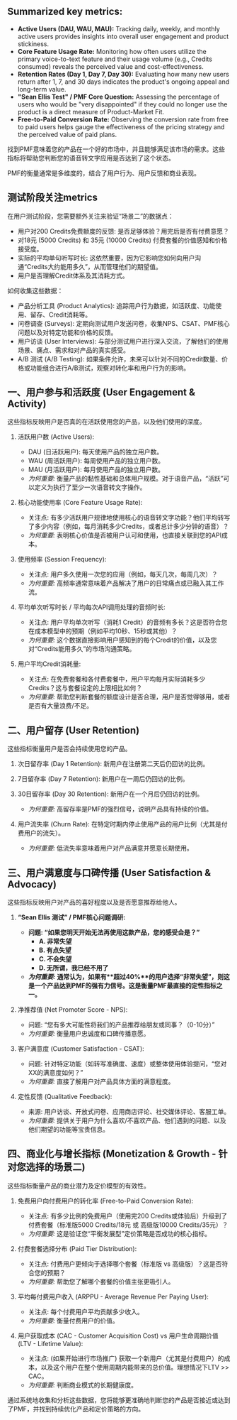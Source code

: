 ## Summarized key metrics:

* **Active Users (DAU, WAU, MAU):** Tracking daily, weekly, and monthly active users provides insights into overall user engagement and product stickiness.  
* **Core Feature Usage Rate:** Monitoring how often users utilize the primary voice-to-text feature and their usage volume (e.g., Credits consumed) reveals the perceived value and cost-effectiveness.  
* **Retention Rates (Day 1, Day 7, Day 30):** Evaluating how many new users return after 1, 7, and 30 days indicates the product's ongoing appeal and long-term value.  
* **"Sean Ellis Test" / PMF Core Question:** Assessing the percentage of users who would be "very disappointed" if they could no longer use the product is a direct measure of Product-Market Fit.  
* **Free-to-Paid Conversion Rate:** Observing the conversion rate from free to paid users helps gauge the effectiveness of the pricing strategy and the perceived value of paid plans.

找到PMF意味着您的产品在一个好的市场中，并且能够满足该市场的需求。这些指标将帮助您判断您的语音转文字应用是否达到了这个状态。

PMF的衡量通常是多维度的，结合了用户行为、用户反馈和商业表现。

## 测试阶段关注metrics

在用户测试阶段，您需要额外关注来验证“场景二”的数据点：

* 用户对200 Credits免费额度的反馈: 是否足够体验？用完后是否有付费意愿？  
* 对18元 (5000 Credits) 和 35元 (10000 Credits) 付费套餐的价值感知和价格接受度。  
* 实际的平均单句听写时长: 这依然重要，因为它影响您如何向用户沟通“Credits大约能用多久”，从而管理他们的期望值。  
* 用户是否理解Credit体系及其消耗方式。

如何收集这些数据：

* 产品分析工具 (Product Analytics): 追踪用户行为数据，如活跃度、功能使用、留存、Credit消耗等。  
* 问卷调查 (Surveys): 定期向测试用户发送问卷，收集NPS、CSAT、PMF核心问题以及对特定功能和价格的反馈。  
* 用户访谈 (User Interviews): 与部分测试用户进行深入交流，了解他们的使用场景、痛点、需求和对产品的真实感受。  
* A/B 测试 (A/B Testing): 如果条件允许，未来可以针对不同的Credit数量、价格或功能组合进行A/B测试，观察对转化率和用户行为的影响。

## 一、用户参与和活跃度 (User Engagement & Activity)

这些指标反映用户是否真的在活跃使用您的产品，以及他们使用的深度。

1. 活跃用户数 (Active Users):

   * DAU (日活跃用户): 每天使用产品的独立用户数。  
   * WAU (周活跃用户): 每周使用产品的独立用户数。  
   * MAU (月活跃用户): 每月使用产品的独立用户数。  
   * *为何重要:* 衡量产品的黏性基础和总体用户规模。对于语音产品，“活跃”可以定义为执行了至少一次语音转文字操作。  
2. 核心功能使用率 (Core Feature Usage Rate):

   * 关注点: 有多少活跃用户规律地使用核心的语音转文字功能？他们平均转写了多少内容（例如，每月消耗多少Credits，或者总计多少分钟的语音）？  
   * *为何重要:* 表明核心价值是否被用户认可和使用，也直接关联到您的API成本。  
3. 使用频率 (Session Frequency):

   * 关注点: 用户多久使用一次您的应用（例如，每天几次，每周几次）？  
   * *为何重要:* 高频率通常意味着产品解决了用户的日常痛点或已融入其工作流。  
4. 平均单次听写时长 / 平均每次API调用处理的音频时长:

   * 关注点: 用户平均单次听写（消耗1 Credit）的音频有多长？这是否符合您在成本模型中的预期（例如平均10秒、15秒或其他）？  
   * *为何重要:* 这个数据直接影响用户感知到的每个Credit的价值，以及您对“Credits能用多久”的市场沟通策略。  
5. 用户平均Credit消耗量:

   * 关注点: 在免费套餐和各付费套餐中，用户平均每月实际消耗多少Credits？这与套餐设定的上限相比如何？  
   * *为何重要:* 帮助您判断套餐的额度设计是否合理，用户是否觉得够用，或者是否有大量浪费/不足。

## 二、用户留存 (User Retention)

这些指标衡量用户是否会持续使用您的产品。

1. 次日留存率 (Day 1 Retention): 新用户在注册第二天后仍回访的比例。

2. 7日留存率 (Day 7 Retention): 新用户在一周后仍回访的比例。

3. 30日留存率 (Day 30 Retention): 新用户在一个月后仍回访的比例。

   * *为何重要:* 高留存率是PMF的强烈信号，说明产品具有持续的价值。  
4. 用户流失率 (Churn Rate): 在特定时期内停止使用产品的用户比例（尤其是付费用户的流失）。

   * *为何重要:* 低流失率意味着用户对产品满意并愿意长期使用。

## 三、用户满意度与口碑传播 (User Satisfaction & Advocacy)

这些指标反映用户对产品的喜好程度以及是否愿意推荐给他人。

1. **“Sean Ellis 测试” / PMF核心问题调研:**

   * **问题: “如果您明天开始无法再使用这款产品，您的感受会是？”**  
     * **A. 非常失望**  
     * **B. 有点失望**  
     * **C. 不会失望**  
     * **D. 无所谓，我已经不用了**  
   * ***为何重要:*** **通常认为，如果有\*\*超过40%\*\*的用户选择“非常失望”，则这是一个产品达到PMF的强有力信号。这是衡量PMF最直接的定性指标之一。**  
2. 净推荐值 (Net Promoter Score \- NPS):

   * 问题: “您有多大可能性将我们的产品推荐给朋友或同事？（0-10分）”  
   * *为何重要:* 衡量用户忠诚度和口碑传播意愿。  
3. 客户满意度 (Customer Satisfaction \- CSAT):

   * 问题: 针对特定功能（如转写准确度、速度）或整体使用体验提问，“您对XX的满意度如何？”  
   * *为何重要:* 直接了解用户对产品具体方面的满意程度。  
4. 定性反馈 (Qualitative Feedback):

   * 来源: 用户访谈、开放式问卷、应用商店评论、社交媒体评论、客服工单。  
   * *为何重要:* 提供关于用户为什么喜欢/不喜欢产品、他们遇到的问题、以及他们期望的功能等宝贵信息。

## 四、商业化与增长指标 (Monetization & Growth \- 针对您选择的场景二)

这些指标衡量产品的商业潜力及定价模型的有效性。

1. 免费用户向付费用户的转化率 (Free-to-Paid Conversion Rate):

   * 关注点: 有多少比例的免费用户（使用完200 Credits或体验后）升级到了付费套餐（标准版5000 Credits/18元 或 高级版10000 Credits/35元）？  
   * *为何重要:* 这是验证您“平衡发展型”定价策略是否成功的核心指标。  
2. 付费套餐选择分布 (Paid Tier Distribution):

   * 关注点: 付费用户更倾向于选择哪个套餐（标准版 vs 高级版）？这是否符合您的预期？  
   * *为何重要:* 帮助您了解哪个套餐的价值主张更吸引人。  
3. 平均每付费用户收入 (ARPPU \- Average Revenue Per Paying User):

   * 关注点: 每个付费用户平均贡献多少收入。  
   * *为何重要:* 衡量付费用户的价值。  
4. 用户获取成本 (CAC \- Customer Acquisition Cost) vs 用户生命周期价值 (LTV \- Lifetime Value):

   * 关注点: (如果开始进行市场推广) 获取一个新用户（尤其是付费用户）的成本，以及这个用户在整个使用周期内能带来的总价值。理想情况下LTV \>\> CAC。  
   * *为何重要:* 判断商业模式的长期健康度。

通过系统地收集和分析这些数据，您将能够更准确地判断您的产品是否接近或达到了PMF，并找到持续优化产品和定价策略的方向。

